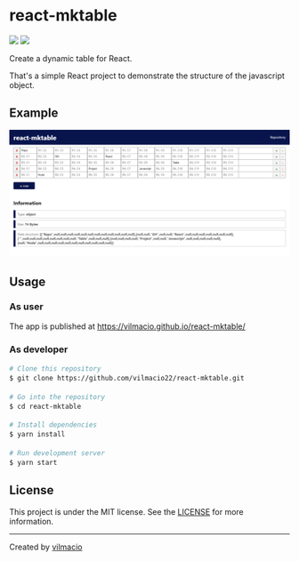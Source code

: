 # react-mktable
<p><img src="https://img.shields.io/badge/lang-javascript-blue"> <img src="https://img.shields.io/badge/license-MIT-success"></p>
<p>Create a dynamic table for React.</p>
<p>That's a simple React project to demonstrate the structure of the javascript object.</p>

## Example
<p><img src="examples/mktable.png"><p/>

## Usage
### As user
The app is published at https://vilmacio.github.io/react-mktable/
### As developer
```bash
# Clone this repository
$ git clone https://github.com/vilmacio22/react-mktable.git

# Go into the repository
$ cd react-mktable

# Install dependencies
$ yarn install

# Run development server
$ yarn start
```

## License
This project is under the MIT license. See the [LICENSE](https://github.com/vilmacio/react-mktable/blob/master/LICENSE) for more information.

---

Created by [vilmacio](https://github.com/vilmacio)
